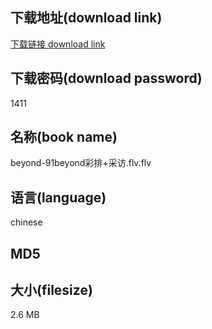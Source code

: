 ## 下载地址(download link)
[下载链接 download link](https://voluble-croquembouche-d321dc.netlify.app/?s=beyond-91beyond%E5%BD%A9%E6%8E%92%2B%E9%87%87%E8%AE%BF.flv)

## 下载密码(download password)
1411

## 名称(book name)
beyond-91beyond彩排+采访.flv.flv

## 语言(language)
chinese

## MD5


## 大小(filesize)
2.6 MB
